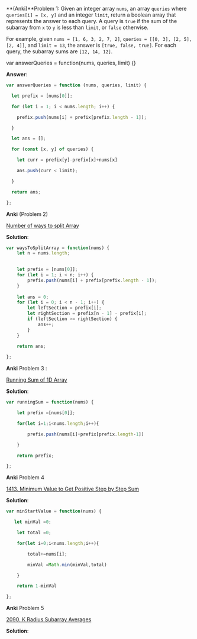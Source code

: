 **(Anki)**Problem 1: Given an integer array `nums`, an array `queries` where `queries[i] = [x, y]` and an integer `limit`, return a boolean array that represents the answer to each query. A query is `true` if the sum of the subarray from `x` to `y` is less than `limit`, or `false` otherwise.

For example, given `nums = [1, 6, 3, 2, 7, 2]`, `queries = [[0, 3], [2, 5], [2, 4]]`, and `limit = 13`, the answer is `[true, false, true]`. For each query, the subarray sums are `[12, 14, 12]`.

var answerQueries = function(nums, queries, limit) {}

**Answer**:

```js
var answerQueries = function (nums, queries, limit) {

  let prefix = [nums[0]];

  for (let i = 1; i < nums.length; i++) {

    prefix.push(nums[i] + prefix[prefix.length - 1]);

  }

  let ans = [];

  for (const [x, y] of queries) {

    let curr = prefix[y]-prefix[x]+nums[x]

    ans.push(curr < limit);

  }

  return ans;

};


```

**Anki** (Problem 2)

[Number of ways to split Array](https://leetcode.com/problems/number-of-ways-to-split-array/description/)

**Solution**:

```js
var waysToSplitArray = function(nums) {
    let n = nums.length;
    

    let prefix = [nums[0]];
    for (let i = 1; i < n; i++) {
        prefix.push(nums[i] + prefix[prefix.length - 1]);
    }
    
    let ans = 0;
    for (let i = 0; i < n - 1; i++) {
        let leftSection = prefix[i];
        let rightSection = prefix[n - 1] - prefix[i];
        if (leftSection >= rightSection) {
            ans++;
        }
    }
    
    return ans;

};


```

**Anki** Problem 3 : 

[Running Sum of 1D Array](https://leetcode.com/problems/running-sum-of-1d-array/description/)

**Solution**:

```js
var runningSum = function(nums) {

    let prefix =[nums[0]];

    for(let i=1;i<nums.length;i++){

        prefix.push(nums[i]+prefix[prefix.length-1])

    }

    return prefix;

};
```

**Anki** Problem 4 

[1413. Minimum Value to Get Positive Step by Step Sum](https://leetcode.com/problems/minimum-value-to-get-positive-step-by-step-sum/)

**Solution**:

```js
var minStartValue = function(nums) {

   let minVal =0;

    let total =0;

    for(let i=0;i<nums.length;i++){

        total+=nums[i];

        minVal =Math.min(minVal,total)

    }

    return 1-minVal

};
```

**Anki** Problem 5 

[2090. K Radius Subarray Averages](https://leetcode.com/problems/k-radius-subarray-averages/)

**Solution**:

